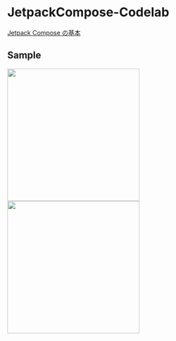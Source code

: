 # JetpackCompose-Codelab

[Jetpack Compose の基本](https://developer.android.com/codelabs/jetpack-compose-basics?continue=https%3A%2F%2Fdeveloper.android.com%2Fcourses%2Fpathways%2Fcompose%23codelab-https%3A%2F%2Fdeveloper.android.com%2Fcodelabs%2Fjetpack-compose-basics#0)

## Sample

<img src='https://raw.githubusercontent.com/wiki/shxun6934/JetpackCompose-Codelab/images/jetpack-compose-code-lab__light.gif' width=300 /> <img src='https://raw.githubusercontent.com/wiki/shxun6934/JetpackCompose-Codelab/images/jetpack-compose-code-lab__dark.gif' width=300 />
